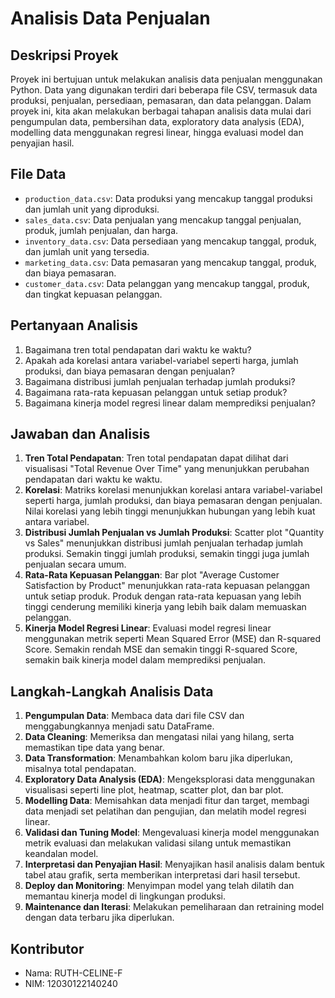 # Analisis Data Penjualan

## Deskripsi Proyek
Proyek ini bertujuan untuk melakukan analisis data penjualan menggunakan Python. Data yang digunakan terdiri dari beberapa file CSV, termasuk data produksi, penjualan, persediaan, pemasaran, dan data pelanggan. Dalam proyek ini, kita akan melakukan berbagai tahapan analisis data mulai dari pengumpulan data, pembersihan data, exploratory data analysis (EDA), modelling data menggunakan regresi linear, hingga evaluasi model dan penyajian hasil.

## File Data
- `production_data.csv`: Data produksi yang mencakup tanggal produksi dan jumlah unit yang diproduksi.
- `sales_data.csv`: Data penjualan yang mencakup tanggal penjualan, produk, jumlah penjualan, dan harga.
- `inventory_data.csv`: Data persediaan yang mencakup tanggal, produk, dan jumlah unit yang tersedia.
- `marketing_data.csv`: Data pemasaran yang mencakup tanggal, produk, dan biaya pemasaran.
- `customer_data.csv`: Data pelanggan yang mencakup tanggal, produk, dan tingkat kepuasan pelanggan.

## Pertanyaan Analisis
1. Bagaimana tren total pendapatan dari waktu ke waktu?
2. Apakah ada korelasi antara variabel-variabel seperti harga, jumlah produksi, dan biaya pemasaran dengan penjualan?
3. Bagaimana distribusi jumlah penjualan terhadap jumlah produksi?
4. Bagaimana rata-rata kepuasan pelanggan untuk setiap produk?
5. Bagaimana kinerja model regresi linear dalam memprediksi penjualan?

## Jawaban dan Analisis
1. **Tren Total Pendapatan**: Tren total pendapatan dapat dilihat dari visualisasi "Total Revenue Over Time" yang menunjukkan perubahan pendapatan dari waktu ke waktu.
2. **Korelasi**: Matriks korelasi menunjukkan korelasi antara variabel-variabel seperti harga, jumlah produksi, dan biaya pemasaran dengan penjualan. Nilai korelasi yang lebih tinggi menunjukkan hubungan yang lebih kuat antara variabel.
3. **Distribusi Jumlah Penjualan vs Jumlah Produksi**: Scatter plot "Quantity vs Sales" menunjukkan distribusi jumlah penjualan terhadap jumlah produksi. Semakin tinggi jumlah produksi, semakin tinggi juga jumlah penjualan secara umum.
4. **Rata-Rata Kepuasan Pelanggan**: Bar plot "Average Customer Satisfaction by Product" menunjukkan rata-rata kepuasan pelanggan untuk setiap produk. Produk dengan rata-rata kepuasan yang lebih tinggi cenderung memiliki kinerja yang lebih baik dalam memuaskan pelanggan.
5. **Kinerja Model Regresi Linear**: Evaluasi model regresi linear menggunakan metrik seperti Mean Squared Error (MSE) dan R-squared Score. Semakin rendah MSE dan semakin tinggi R-squared Score, semakin baik kinerja model dalam memprediksi penjualan.

## Langkah-Langkah Analisis Data
1. **Pengumpulan Data**: Membaca data dari file CSV dan menggabungkannya menjadi satu DataFrame.
2. **Data Cleaning**: Memeriksa dan mengatasi nilai yang hilang, serta memastikan tipe data yang benar.
3. **Data Transformation**: Menambahkan kolom baru jika diperlukan, misalnya total pendapatan.
4. **Exploratory Data Analysis (EDA)**: Mengeksplorasi data menggunakan visualisasi seperti line plot, heatmap, scatter plot, dan bar plot.
5. **Modelling Data**: Memisahkan data menjadi fitur dan target, membagi data menjadi set pelatihan dan pengujian, dan melatih model regresi linear.
6. **Validasi dan Tuning Model**: Mengevaluasi kinerja model menggunakan metrik evaluasi dan melakukan validasi silang untuk memastikan keandalan model.
7. **Interpretasi dan Penyajian Hasil**: Menyajikan hasil analisis dalam bentuk tabel atau grafik, serta memberikan interpretasi dari hasil tersebut.
8. **Deploy dan Monitoring**: Menyimpan model yang telah dilatih dan memantau kinerja model di lingkungan produksi.
9. **Maintenance dan Iterasi**: Melakukan pemeliharaan dan retraining model dengan data terbaru jika diperlukan.

## Kontributor
- Nama: RUTH-CELINE-F
- NIM: 12030122140240
